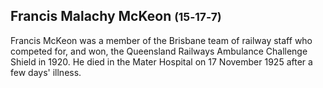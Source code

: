 ## Francis Malachy McKeon <small>(15‑17‑7)</small>

Francis McKeon was a member of the Brisbane team of railway staff who competed for, and won, the Queensland Railways Ambulance Challenge Shield in 1920. He died in the Mater Hospital on 17 November 1925 after a few days' illness.

<!--
RAILWAY AMBULANCE COMPETITION. (1920, September 4). The Telegraph (Brisbane, Qld. : 1872 - 1947), p. 3. Retrieved January 2, 2025, from http://nla.gov.au/nla.news-article180555677
-->